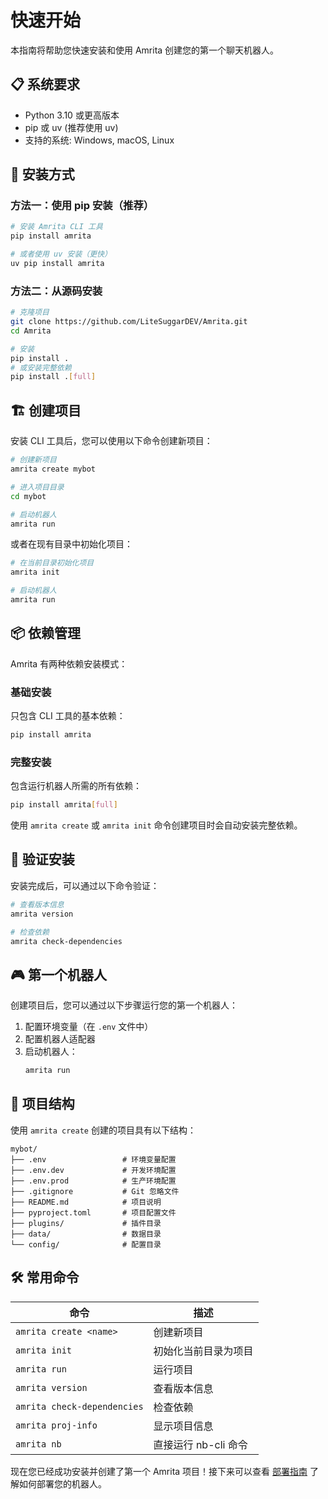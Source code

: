 # 快速开始

本指南将帮助您快速安装和使用 Amrita 创建您的第一个聊天机器人。

## 📋 系统要求

- Python 3.10 或更高版本
- pip 或 uv (推荐使用 uv)
- 支持的系统: Windows, macOS, Linux

## 🚀 安装方式

### 方法一：使用 pip 安装（推荐）

```bash
# 安装 Amrita CLI 工具
pip install amrita

# 或者使用 uv 安装（更快）
uv pip install amrita
```

### 方法二：从源码安装

```bash
# 克隆项目
git clone https://github.com/LiteSuggarDEV/Amrita.git
cd Amrita

# 安装
pip install .
# 或安装完整依赖
pip install .[full]
```

## 🏗️ 创建项目

安装 CLI 工具后，您可以使用以下命令创建新项目：

```bash
# 创建新项目
amrita create mybot

# 进入项目目录
cd mybot

# 启动机器人
amrita run
```

或者在现有目录中初始化项目：

```bash
# 在当前目录初始化项目
amrita init

# 启动机器人
amrita run
```

## 📦 依赖管理

Amrita 有两种依赖安装模式：

### 基础安装
只包含 CLI 工具的基本依赖：

```bash
pip install amrita
```

### 完整安装
包含运行机器人所需的所有依赖：

```bash
pip install amrita[full]
```

使用 `amrita create` 或 `amrita init` 命令创建项目时会自动安装完整依赖。

## 🧪 验证安装

安装完成后，可以通过以下命令验证：

```bash
# 查看版本信息
amrita version

# 检查依赖
amrita check-dependencies
```

## 🎮 第一个机器人

创建项目后，您可以通过以下步骤运行您的第一个机器人：

1. 配置环境变量（在 `.env` 文件中）
2. 配置机器人适配器
3. 启动机器人：
   ```bash
   amrita run
   ```

## 📁 项目结构

使用 `amrita create` 创建的项目具有以下结构：

```
mybot/
├── .env                 # 环境变量配置
├── .env.dev             # 开发环境配置
├── .env.prod            # 生产环境配置
├── .gitignore           # Git 忽略文件
├── README.md            # 项目说明
├── pyproject.toml       # 项目配置文件
├── plugins/             # 插件目录
├── data/                # 数据目录
└── config/              # 配置目录
```

## 🛠️ 常用命令

| 命令 | 描述 |
|------|------|
| `amrita create <name>` | 创建新项目 |
| `amrita init` | 初始化当前目录为项目 |
| `amrita run` | 运行项目 |
| `amrita version` | 查看版本信息 |
| `amrita check-dependencies` | 检查依赖 |
| `amrita proj-info` | 显示项目信息 |
| `amrita nb` | 直接运行 nb-cli 命令 |

现在您已经成功安装并创建了第一个 Amrita 项目！接下来可以查看 [部署指南](deployment.md) 了解如何部署您的机器人。